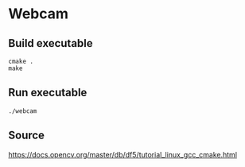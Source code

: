 # Webcam

## Build executable
```
cmake .
make
```

## Run executable
```
./webcam
```

## Source
https://docs.opencv.org/master/db/df5/tutorial_linux_gcc_cmake.html